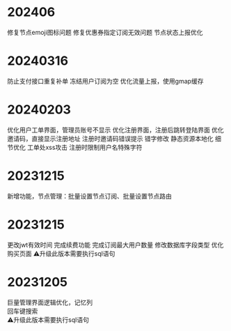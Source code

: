 # 202406
修复节点emoji图标问题
修复优惠券指定订阅无效问题
节点状态上报优化

# 20240316
防止支付接口重复补单
冻结用户订阅为空
优化流量上报，使用gmap缓存

# 20240203
优化用户工单界面，管理员账号不显示
优化注册界面，注册后跳转登陆界面
优化邀请码，直接显示注册地址
注册时邀请码错误提示
错字修改
静态资源本地化
细节优化
工单处xss攻击
注册时限制用户名特殊字符


# 20231215 
新增功能，节点管理：批量设置节点订阅、批量设置节点路由

# 20231215 
更改jwt有效时间
完成续费功能
完成订阅最大用户数量
修改数据库字段类型
优化购买页面
⚠️升级此版本需要执行sql语句

# 20231205  
巨量管理界面逻辑优化，记忆列  
回车键搜索  
⚠️升级此版本需要执行sql语句  

